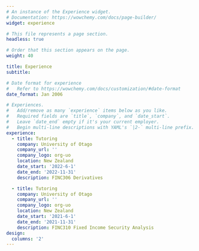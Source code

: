 ```yaml
---
# An instance of the Experience widget.
# Documentation: https://wowchemy.com/docs/page-builder/
widget: experience

# This file represents a page section.
headless: true

# Order that this section appears on the page.
weight: 40

title: Experience
subtitle:

# Date format for experience
#   Refer to https://wowchemy.com/docs/customization/#date-format
date_format: Jan 2006

# Experiences.
#   Add/remove as many `experience` items below as you like.
#   Required fields are `title`, `company`, and `date_start`.
#   Leave `date_end` empty if it's your current employer.
#   Begin multi-line descriptions with YAML's `|2-` multi-line prefix.
experience:
  - title: Tutoring
    company: University of Otago
    company_url: ''
    company_logo: org-uo
    location: New Zealand
    date_start: '2022-6-1'
    date_end: '2022-11-31'
    description: FINC306 Derivatives

  - title: Tutoring
    company: University of Otago
    company_url: ''
    company_logo: org-uo
    location: New Zealand
    date_start: '2021-6-1'
    date_end: '2021-11-31'
    description: FINC310 Fixed Income Security Analysis
design:
  columns: '2'
---
```

